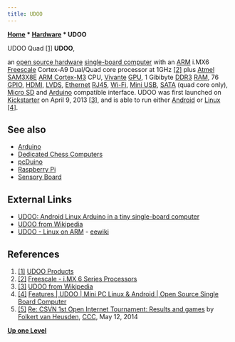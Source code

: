 ```yaml
---
title: UDOO
---
```

**[Home](Home "Home") \* [Hardware](Hardware "Hardware") \* UDOO**



 [](https://shop.udoo.org/) UDOO Quad <a id="cite-note-1" href="#cite-ref-1">[1]</a> 
**UDOO**,  

an [open source hardware](https://en.wikipedia.org/wiki/Open_source_hardware) [single-board computer](https://en.wikipedia.org/wiki/Single-board_computer) with an [ARM](index.php?title=ARM&action=edit&redlink=1 "ARM (page does not exist)") i.MX6 [Freescale](https://en.wikipedia.org/wiki/Freescale_Semiconductor) Cortex-A9 Dual/Quad core processor at 1GHz <a id="cite-note-2" href="#cite-ref-2">[2]</a> plus [Atmel](https://en.wikipedia.org/wiki/Atmel) [SAM3X8E](https://en.wikipedia.org/wiki/AT91SAM#AT91SAM3) [ARM Cortex-M3](https://en.wikipedia.org/wiki/ARM_Cortex-M4#Cortex-M3) CPU, [Vivante](https://en.wikipedia.org/wiki/Vivante_Corporation) [GPU](GPU "GPU"), 1 Gibibyte [DDR3](https://en.wikipedia.org/wiki/DDR3_SDRAM) [RAM](Memory#RAM "Memory"), 76 [GPIO](https://en.wikipedia.org/wiki/General-purpose_input/output), [HDMI](https://en.wikipedia.org/wiki/HDMI), [LVDS](https://en.wikipedia.org/wiki/Low-voltage_differential_signaling), [Ethernet](https://en.wikipedia.org/wiki/Ethernet) [RJ45](https://en.wikipedia.org/wiki/Registered_jack#RJ45), [Wi-Fi](https://en.wikipedia.org/wiki/Wi-Fi), [Mini USB](https://en.wikipedia.org/wiki/USB#Mini_and_Micro_connectors), [SATA](https://en.wikipedia.org/wiki/Serial_ATA) (quad core only), [Micro SD](https://en.wikipedia.org/wiki/Secure_Digital) and [Arduino](Arduino "Arduino") compatible interface. UDOO was first launched on [Kickstarter](https://en.wikipedia.org/wiki/Kickstarter) on April 9, 2013 <a id="cite-note-3" href="#cite-ref-3">[3]</a>, and is able to run either [Android](Android "Android") or [Linux](Linux "Linux") <a id="cite-note-4" href="#cite-ref-4">[4]</a>. 



## See also


* [Arduino](Arduino "Arduino")
* [Dedicated Chess Computers](Dedicated_Chess_Computers "Dedicated Chess Computers")
* [pcDuino](index.php?title=PcDuino&action=edit&redlink=1 "PcDuino (page does not exist)")
* [Raspberry Pi](Raspberry_Pi "Raspberry Pi")
* [Sensory Board](Sensory_Board "Sensory Board")


## External Links


* [UDOO: Android Linux Arduino in a tiny single-board computer](https://shop.udoo.org/)
* [UDOO from Wikipedia](https://en.wikipedia.org/wiki/UDOO)
* [UDOO - Linux on ARM](https://eewiki.net/display/linuxonarm/UDOO) - [eewiki](https://eewiki.net/)


## References


1. <a id="cite-ref-1" href="#cite-note-1">[1]</a> [UDOO Products](https://shop.udoo.org/)
2. <a id="cite-ref-2" href="#cite-note-2">[2]</a> [Freescale - i.MX 6 Series Processors](http://www.freescale.com/webapp/sps/site/taxonomy.jsp?code=IMX6X_SERIES)
3. <a id="cite-ref-3" href="#cite-note-3">[3]</a> [UDOO from Wikipedia](https://en.wikipedia.org/wiki/UDOO)
4. <a id="cite-ref-4" href="#cite-note-4">[4]</a> [Features | UDOO | Mini PC Linux & Android | Open Source Single Board Computer](http://www.udoo.org/features/)
5. <a id="cite-ref-5" href="#cite-note-5">[5]</a> [Re: CSVN 1st Open Internet Tournament: Results and games](http://www.talkchess.com/forum/viewtopic.php?t=52280&start=11) by [Folkert van Heusden](Folkert_van_Heusden "Folkert van Heusden"), [CCC](CCC "CCC"), May 12, 2014

**[Up one Level](Hardware "Hardware")**







 
